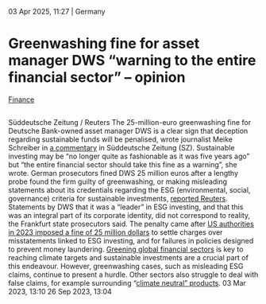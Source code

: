 03 Apr 2025, 11:27
| 
Germany
# Greenwashing fine for asset manager DWS “warning to the entire financial sector” – opinion
[Finance](https://www.cleanenergywire.org/topics/Finance)
## 
Süddeutsche Zeitung / Reuters
The 25-million-euro greenwashing fine for Deutsche Bank-owned asset manager DWS is a clear sign that deception regarding sustainable funds will be penalised, wrote journalist Meike Schreiber in [a commentary](https://www.sueddeutsche.de/meinung/kommentar-dws-greenwashing-strafe-kommentar-li.3230060) in Süddeutsche Zeitung (SZ). Sustainable investing may be “no longer quite as fashionable as it was five years ago” but “the entire financial sector should take this fine as a warning”, she wrote.
German prosecutors fined DWS 25 million euros after a lengthy probe found the firm guilty of greenwashing, or making misleading statements about its credentials regarding the ESG (environmental, social, governance) criteria for sustainable investments, [reported Reuters](https://www.reuters.com/sustainability/german-asset-manager-dws-fined-25-mln-eur-greenwashing-case-2025-04-02/). Statements by DWS that it was a “leader” in ESG investing, and that this was an integral part of its corporate identity, did not correspond to reality, the Frankfurt state prosecutors said. The penalty came after [US authorities in 2023 imposed a fine of 25 million dollars](https://www.cleanenergywire.org/news/25-mln-us-fine-german-fund-manager-sustainable-finance-wake-call-ngo) to settle charges over misstatements linked to ESG investing, and for failures in policies designed to prevent money laundering.
[Greening global financial sectors](https://www.cleanenergywire.org/dossiers/too-big-just-stand-germanys-financial-sector-faces-climate-challenge) is key to reaching climate targets and sustainable investments are a crucial part of this endeavour. However, greenwashing cases, such as misleading ESG claims, continue to present a hurdle. Other sectors also struggle to deal with false claims, for example surrounding “[climate neutral” products](https://www.cleanenergywire.org/dossiers/clew-focus-climate-neutral-products-and-companies-greenwashing-or-sign-hope).
03 Mar 2023, 13:10
26 Sep 2023, 13:04